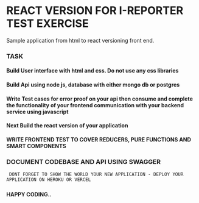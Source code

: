 # REACT VERSION FOR I-REPORTER TEST EXERCISE
Sample application from html to react versioning front end.

### TASK

#### Build User interface with html and css. Do not use any css libraries
#### Build Api using node js, database with either mongo db or postgres
#### Write Test cases for error proof on your api then consume and complete the functionality of your frontend communication with your backend service using javascript
#### Next Build the react version of your application
#### WRITE FRONTEND TEST TO COVER REDUCERS, PURE FUNCTIONS AND SMART COMPONENTS
###  DOCUMENT CODEBASE AND API USING SWAGGER
 ```
  DONT FORGET TO SHOW THE WORLD YOUR NEW APPLICATION - DEPLOY YOUR APPLICATION ON HEROKU OR VERCEL
 ```
###

#### HAPPY CODING..
